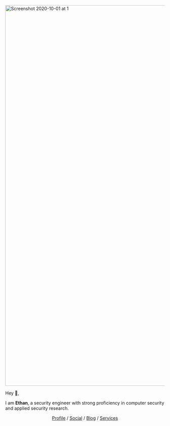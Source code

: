 <img width="1201" alt="Screenshot 2020-10-01 at 1" src="https://user-images.githubusercontent.com/4301109/94873463f730f80-041d-11eb-9594-e0185e4ce7ff.png">

Hey 👋,

I am **Ethan**, a security engineer with strong proficiency in computer security and applied security research.

<p align="center">
  <a href="https://www.linkedin.com/in/ethanabraham/" target="_blank">Profile</a>  /  <a href="https://twitter.com/ethanabraham" target="_blank">Social</a>  /  <a href="https://ethanabraham.com/blog/" target="_blank">Blog</a>  /  <a href="https://opensecurity.in" target="_blank">Services</a>
</p>
